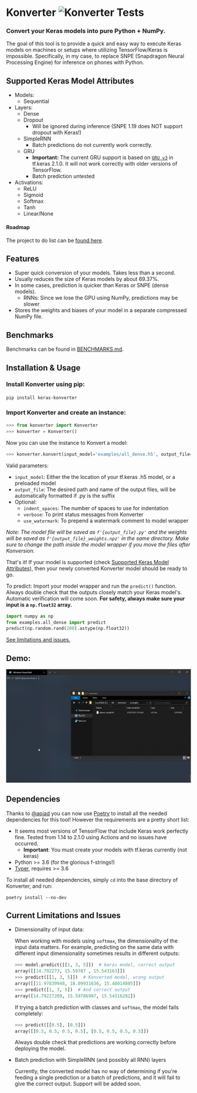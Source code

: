 # Konverter ![Konverter Tests](https://github.com/ShaneSmiskol/Konverter/workflows/Konverter%20Tests/badge.svg)
### Convert your Keras models into pure Python + NumPy.

The goal of this tool is to provide a quick and easy way to execute Keras models on machines or setups where utilizing TensorFlow/Keras is impossible. Specifically, in my case, to replace SNPE (Snapdragon Neural Processing Engine) for inference on phones with Python.

## Supported Keras Model Attributes
- Models:
  - Sequential
- Layers:
  - Dense
  - Dropout
    - Will be ignored during inference (SNPE 1.19 does NOT support dropout with Keras!)
  - SimpleRNN
    - Batch predictions do not currently work correctly.
  - GRU
    - **Important:** The current GRU support is based on [`GRU v3`](https://www.tensorflow.org/api_docs/python/tf/keras/layers/GRU) in tf.keras 2.1.0. It will not work correctly with older versions of TensorFlow.
    - Batch prediction untested
- Activations:
  - ReLU
  - Sigmoid
  - Softmax
  - Tanh
  - Linear/None

#### Roadmap
The project to do list can be [found here](https://github.com/ShaneSmiskol/Konverter/projects/1).

## Features
- Super quick conversion of your models. Takes less than a second.
- Usually reduces the size of Keras models by about 69.37%.
- In some cases, prediction is quicker than Keras or SNPE (dense models).
  - RNNs: Since we lose the GPU using NumPy, predictions may be slower
- Stores the weights and biases of your model in a separate compressed NumPy file.

## Benchmarks
Benchmarks can be found in [BENCHMARKS.md](BENCHMARKS.md).

## Installation & Usage
### Install Konverter using pip:
`pip install keras-konverter`

### Import Konverter and create an instance:
```python
>>> from konverter import Konverter
>>> konverter = Konverter()
```

Now you can use the instance to Konvert a model:
```python
>>> konverter.konvert(input_model='examples/all_dense.h5', output_file='examples/all_dense.py')
```

Valid parameters:
- `input_model`: Either the the location of your tf.keras .h5 model, or a preloaded model
- `output_file`: The desired path and name of the output files, will be automatically formatted if .py is the suffix
- Optional:
  - `indent_spaces`: The number of spaces to use for indentation
  - `verbose`: To print status messages from Konverter
  - `use_watermark`: To prepend a watermark comment to model wrapper

*Note: The model file will be saved as `f'{output_file}.py'` and the weights will be saved as `f'{output_file}_weights.npz'` in the same directory. Make sure to change the path inside the model wrapper if you move the files after Konversion.*

That's it! If your model is supported (check [Supported Keras Model Attributes](#Supported-Keras-Model-Attributes)), then your newly converted Konverter model should be ready to go.

To predict: Import your model wrapper and run the `predict()` function. Always double check that the outputs closely match your Keras model's. Automatic verification will come soon. **For safety, always make sure your input is a `np.float32` array.**

```python
import numpy as np
from examples.all_dense import predict
predict(np.random.rand(200).astype(np.float32))
```

[See limitations and issues.](#Current-Limitations-and-Issues)

## Demo:
<img src="https://raw.githubusercontent.com/ShaneSmiskol/Konverter/master/.media/konverter.gif?raw=true" width="913">


## Dependencies
Thanks to [@apiad](https://github.com/apiad) you can now use [Poetry](https://github.com/python-poetry/poetry) to install all the needed dependencies for this tool! However the requirements are a pretty short list:
- It seems most versions of TensorFlow that include Keras work perfectly fine. Tested from 1.14 to 2.1.0 using Actions and no issues have occurred.
  - **Important**: You must create your models with tf.keras currently (not keras)
- Python >= 3.6 (for the glorious f-strings!)
- [Typer](https://github.com/tiangolo/typer/issues), requires >= 3.6

To install all needed dependencies, simply `cd` into the base directory of Konverter, and run:

```
poetry install --no-dev
```

## Current Limitations and Issues
- Dimensionality of input data:

  When working with models using `softmax`, the dimensionality of the input data matters. For example, predicting on the same data with different input dimensionality sometimes results in different outputs:
  ```python
  >>> model.predict([[1, 3, 5]])  # keras model, correct output
  array([[14.792273, 15.59787 , 15.543163]])
  >>> predict([[1, 3, 5]])  # Konverted model, wrong output
  array([[11.97839948, 18.09931636, 15.48014805]])
  >>> predict([1, 3, 5])  # And correct output
  array([14.79227209, 15.59786987, 15.54316282])
  ```

  If trying a batch prediction with classes and `softmax`, the model fails completely:
  ```python
  >>> predict([[0.5], [0.5]])
  array([[0.5, 0.5, 0.5, 0.5], [0.5, 0.5, 0.5, 0.5]])
  ```

  Always double check that predictions are working correctly before deploying the model.
- Batch prediction with SimpleRNN (and possibly all RNN) layers

  Currently, the converted model has no way of determining if you're feeding a single prediction or a batch of predictions, and it will fail to give the correct output. Support will be added soon.
